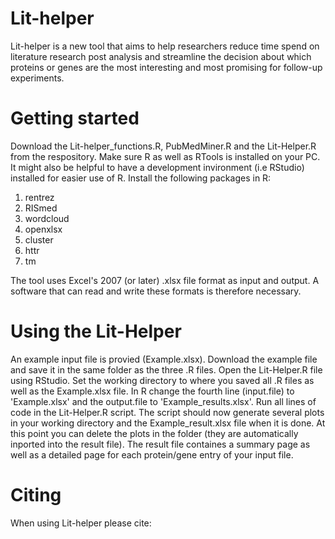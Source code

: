 # Lit-helper
Lit-helper is a new tool that aims to help researchers reduce time spend on literature research post analysis and streamline the decision about which proteins or genes are the most interesting and most promising for follow-up experiments.

# Getting started
Download the Lit-helper_functions.R, PubMedMiner.R and the Lit-Helper.R from the respository. Make sure R as well as RTools is installed on your PC. It might also be helpful to have a development invironment (i.e RStudio) installed for easier use of R. Install the following packages in R:
1.	rentrez
2.	RISmed
3.	wordcloud
4.	openxlsx
5.	cluster
6.	httr
7.	tm

The tool uses Excel's 2007 (or later) .xlsx file format as input and output. A software that can read and write these formats is therefore necessary.

# Using the Lit-Helper
An example input file is provied (Example.xlsx). Download the example file and save it in the same folder as the three .R files. Open the Lit-Helper.R file using RStudio. Set the working directory to where you saved all .R files as well as the Example.xlsx file. In R change the fourth line (input.file) to 'Example.xlsx' and the output.file to 'Example_results.xlsx'. Run all lines of code in the Lit-Helper.R script. The script should now generate several plots in your working directory and the Example_result.xlsx file when it is done. At this point you can delete the plots in the folder (they are automatically inported into the result file). The result file containes a summary page as well as a detailed page for each protein/gene entry of your input file.

# Citing
When using Lit-helper please cite: 
